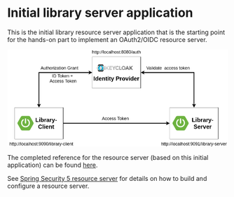 # Initial library server application

This is the initial library resource server application that is the starting point
for the hands-on part to implement an OAuth2/OIDC resource server.

![Demo-architecture](../../docs/images/demo-architecture.png)

The completed reference for the resource server (based on this initial application) 
can be found [here](../library-server-complete).

See [Spring Security 5 resource server](https://docs.spring.io/spring-security/site/docs/current/reference/htmlsingle/#oauth2resourceserver) 
for details on how to build and configure a resource server.